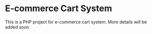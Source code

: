 # E-commerce Cart System

This is a PHP project for e-commerce cart system. More details will be added soon.